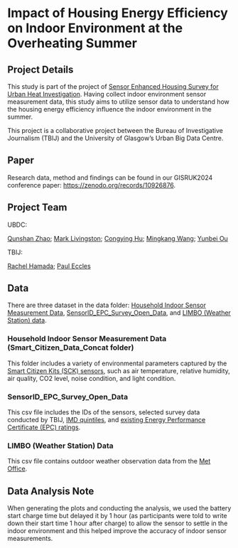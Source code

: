 # Impact of Housing Energy Efficiency on Indoor Environment at the Overheating Summer

## Project Details

This study is part of the project of [Sensor Enhanced Housing Survey for Urban Heat Investigation](https://github.com/congying-hu/SensorEnhancedSurveyHeatInvestigation). Having collect indoor environment sensor measurement data,
this study aims to utilize sensor data to understand how the housing energy efficiency influence the indoor environment in the summer.

This project is a collaborative project between the Bureau of Investigative Journalism (TBIJ) and the University of Glasgow’s Urban Big Data Centre. 

## Paper
Research data, method and findings can be found in our GISRUK2024 conference paper: https://zenodo.org/records/10926876.

## Project Team

UBDC:

[Qunshan Zhao](https://www.gla.ac.uk/schools/socialpolitical/staff/qunshanzhao/); [Mark Livingston](https://www.gla.ac.uk/schools/socialpolitical/staff/marklivingston/); [Congying Hu](https://www.linkedin.com/in/congying-hu/); [Mingkang Wang](https://www.linkedin.com/in/mingkangwang-glasgow/); [Yunbei Ou](https://www.ubdc.ac.uk/about-ubdc/who-we-are/team-profiles/phd-students/yunbei-ou/)

TBIJ: 

[Rachel Hamada](https://www.thebureauinvestigates.com/profile/Rachelhamada); [Paul Eccles](https://www.thebureauinvestigates.com/profile/pauleccles)

## Data

There are three dataset in the data folder: [Household Indoor Sensor Measurement Data](Data/Smart_Citizen_Data_Concat), [SensorID_EPC_Survey_Open_Data](Data/SensorID_EPC_Survey_Open_Data.csv), and [LIMBO (Weather Station) data](Data/LIMBO.csv). 

### Household Indoor Sensor Measurement Data (Smart_Citizen_Data_Concat folder)
This folder includes a variety of environmental parameters captured by the [Smart Citizen Kits (SCK) sensors](https://smartcitizen.me/), such as air temperature, relative humidity, air quality, CO2 level, noise condition, and light condition.

### SensorID_EPC_Survey_Open_Data
This csv file includes the IDs of the sensors, selected survey data conducted by TBIJ, [IMD quintiles](https://www.gov.uk/government/statistics/english-indices-of-deprivation-2019), and [existing Energy Performance Certificate (EPC) ratings](https://epc.opendatacommunities.org/).

### LIMBO (Weather Station) Data
This csv file contains outdoor weather observation data from the [Met Office](https://wow.metoffice.gov.uk/observations/details/20231207yr5eh6cw9ye67kyhyyguw39cda).

## Data Analysis Note

When generating the plots and conducting the analysis, we used the battery start charge time but delayed it by 1 hour (as participants were told to write down their start time 1 hour after charge) to allow the sensor to settle in the indoor environment and this helped improve the accuracy of indoor sensor measurements.
